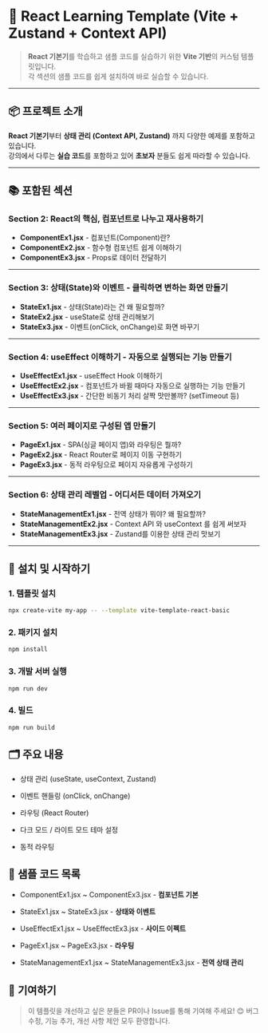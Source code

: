 # 🚀 React Learning Template (Vite + Zustand + Context API)

> **React 기본기**를 학습하고 샘플 코드를 실습하기 위한 **Vite 기반**의 커스텀 템플릿입니다.  
> 각 섹션의 샘플 코드를 쉽게 설치하여 바로 실습할 수 있습니다.

---

## 📦 **프로젝트 소개**

**React 기본기**부터 **상태 관리 (Context API, Zustand)** 까지 다양한 예제를 포함하고 있습니다.  
강의에서 다루는 **실습 코드**를 포함하고 있어 **초보자** 분들도 쉽게 따라할 수 있습니다.

---

## 📚 **포함된 섹션**

### **Section 2: React의 핵심, 컴포넌트로 나누고 재사용하기**

- **ComponentEx1.jsx** - 컴포넌트(Component)란?  
- **ComponentEx2.jsx** - 함수형 컴포넌트 쉽게 이해하기  
- **ComponentEx3.jsx** - Props로 데이터 전달하기  

---

### **Section 3: 상태(State)와 이벤트 - 클릭하면 변하는 화면 만들기**

- **StateEx1.jsx** - 상태(State)라는 건 왜 필요할까?  
- **StateEx2.jsx** - useState로 상태 관리해보기  
- **StateEx3.jsx** - 이벤트(onClick, onChange)로 화면 바꾸기  

---

### **Section 4: useEffect 이해하기 - 자동으로 실행되는 기능 만들기**

- **UseEffectEx1.jsx** - useEffect Hook 이해하기  
- **UseEffectEx2.jsx** - 컴포넌트가 바뀔 때마다 자동으로 실행하는 기능 만들기  
- **UseEffectEx3.jsx** - 간단한 비동기 처리 살짝 맛만볼까? (setTimeout 등)  

---

### **Section 5: 여러 페이지로 구성된 앱 만들기**

- **PageEx1.jsx** - SPA(싱글 페이지 앱)와 라우팅은 뭘까?  
- **PageEx2.jsx** - React Router로 페이지 이동 구현하기  
- **PageEx3.jsx** - 동적 라우팅으로 페이지 자유롭게 구성하기  

---

### **Section 6: 상태 관리 레벨업 - 어디서든 데이터 가져오기**

- **StateManagementEx1.jsx** - 전역 상태가 뭐야? 왜 필요할까?  
- **StateManagementEx2.jsx** - Context API 와 useContext 를 쉽게 써보자  
- **StateManagementEx3.jsx** - Zustand를 이용한 상태 관리 맛보기  

---

## 🚀 **설치 및 시작하기**

### **1. 템플릿 설치**
```bash
npx create-vite my-app -- --template vite-template-react-basic
```
### **2. 패키지 설치**  
```bash
npm install
```
### **3. 개발 서버 실행**  
```bash
npm run dev
```
### **4. 빌드**  
```bash
npm run build
```


## 🗂️ **주요 내용**

- 상태 관리 (useState, useContext, Zustand)

- 이벤트 핸들링 (onClick, onChange)

- 라우팅 (React Router)

- 다크 모드 / 라이트 모드 테마 설정

- 동적 라우팅


## 📖 **샘플 코드 목록**
- ComponentEx1.jsx ~ ComponentEx3.jsx - **컴포넌트 기본**

- StateEx1.jsx ~ StateEx3.jsx - **상태와 이벤트**

- UseEffectEx1.jsx ~ UseEffectEx3.jsx - **사이드 이펙트**

- PageEx1.jsx ~ PageEx3.jsx - **라우팅**

- StateManagementEx1.jsx ~ StateManagementEx3.jsx - **전역 상태 관리**

## 🙌 **기여하기**
> 이 템플릿을 개선하고 싶은 분들은 PR이나 Issue를 통해 기여해 주세요! 😊
> 버그 수정, 기능 추가, 개선 사항 제안 모두 환영합니다.